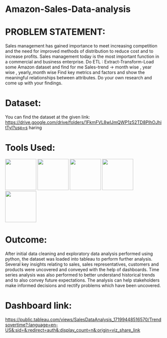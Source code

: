 # Amazon-Sales-Data-analysis
# PROBLEM STATEMENT:
Sales management has gained importance to meet increasing competition and the need
for improved methods of distribution to reduce cost and to increase profits. Sales
management today is the most important function in a commercial and business
enterprise.
Do ETL : Extract-Transform-Load some Amazon dataset and find for me
Sales-trend -> month wise , year wise , yearly_month wise
Find key metrics and factors and show the meaningful relationships between attributes.
Do your own research and come up with your findings.

# Dataset: 
You can find the dataset at the given link:
https://drive.google.com/drive/folders/1FkmFVL8wlJmQWP1z52TD8PlhOJhitTyI?usp=s
haring

# Tools Used:
<img src="https://github.com/Adithya554/Amazon-Sales-Data-analysis/assets/137275981/0f48c863-31dd-4f08-8563-dd7e474d77e8" width="100" height="100">
<img src="https://github.com/Adithya554/Amazon-Sales-Data-analysis/assets/137275981/8c81f3d6-1f81-47c7-8a37-52e8b6701e00" width="100" height="100">
<img src="https://github.com/Adithya554/Amazon-Sales-Data-analysis/assets/137275981/44bc32ea-5f3f-4cfc-b911-35550528058f" width="100" height="100">
<img src= "https://github.com/Adithya554/Amazon-Sales-Data-analysis/assets/137275981/bbb3026f-4a57-470d-ba17-efa0e99c0d3e" width="100" height="100">
<img src="https://github.com/Adithya554/Amazon-Sales-Data-analysis/assets/137275981/5d61cbac-9dc8-45a5-a4f0-28084f237ba3" width="100" height="100">

# Outcome:
After initial data cleaning and exploratory data analysis performed using python, the dataset was loaded into tableau to perform further analysis. Several key insights relating to sales, sales representatives, customers and products were uncovered and conveyed with the help of dashboards. Time series analysis was also performed to better understand historical trends and to also convey future expectations. The analysis can help stakeholders make informed decisions and rectify problems which have been uncovered.

# Dashboard link:
https://public.tableau.com/views/SalesDataAnalysis_17199448516570/Trendsovertime?:language=en-US&:sid=&:redirect=auth&:display_count=n&:origin=viz_share_link
